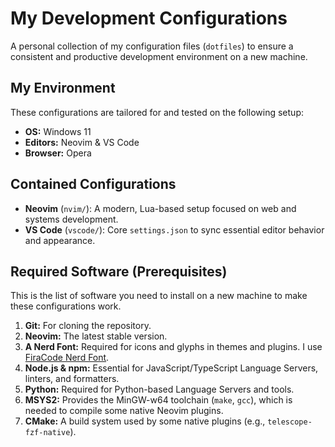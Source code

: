 # My Development Configurations

A personal collection of my configuration files (`dotfiles`) to ensure a consistent and productive development environment on a new machine.

## My Environment

These configurations are tailored for and tested on the following setup:

* **OS:** Windows 11
* **Editors:** Neovim & VS Code
* **Browser:** Opera

## Contained Configurations

* **Neovim** (`nvim/`): A modern, Lua-based setup focused on web and systems development.
* **VS Code** (`vscode/`): Core `settings.json` to sync essential editor behavior and appearance.

## Required Software (Prerequisites)

This is the list of software you need to install on a new machine to make these configurations work.

1.  **Git:** For cloning the repository.
2.  **Neovim:** The latest stable version.
3.  **A Nerd Font:** Required for icons and glyphs in themes and plugins. I use [FiraCode Nerd Font](https://www.nerdfonts.com/font-downloads).
4.  **Node.js & npm:** Essential for JavaScript/TypeScript Language Servers, linters, and formatters.
5.  **Python:** Required for Python-based Language Servers and tools.
6.  **MSYS2:** Provides the MinGW-w64 toolchain (`make`, `gcc`), which is needed to compile some native Neovim plugins.
7.  **CMake:** A build system used by some native plugins (e.g., `telescope-fzf-native`).
